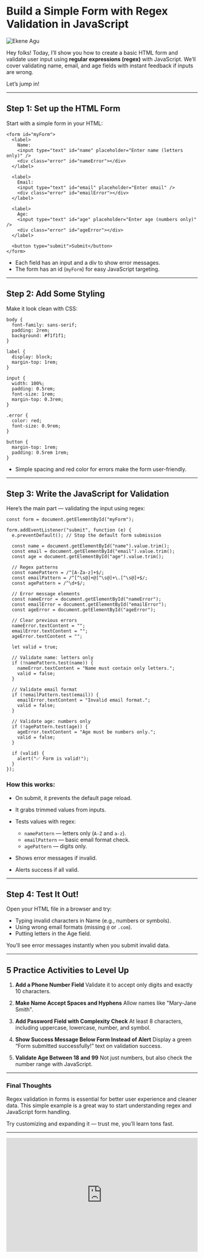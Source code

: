 # Build a Simple Form with Regex Validation in JavaScript

![Ekene Agu](https://agunechembaekene.wordpress.com/wp-content/uploads/2025/05/imagine_a_colorful_playful_web_developer_s_desk.jpeg)


Hey folks! Today, I’ll show you how to create a basic HTML form and validate user input using **regular expressions (regex)** with JavaScript. We’ll cover validating name, email, and age fields with instant feedback if inputs are wrong.

Let’s jump in!

---

## Step 1: Set up the HTML Form

Start with a simple form in your HTML:

```
<form id="myForm">
  <label>
    Name:
    <input type="text" id="name" placeholder="Enter name (letters only)" />
    <div class="error" id="nameError"></div>
  </label>

  <label>
    Email:
    <input type="text" id="email" placeholder="Enter email" />
    <div class="error" id="emailError"></div>
  </label>

  <label>
    Age:
    <input type="text" id="age" placeholder="Enter age (numbers only)" />
    <div class="error" id="ageError"></div>
  </label>

  <button type="submit">Submit</button>
</form>
```

* Each field has an input and a div to show error messages.
* The form has an id (`myForm`) for easy JavaScript targeting.

---

## Step 2: Add Some Styling

Make it look clean with CSS:

```
body {
  font-family: sans-serif;
  padding: 2rem;
  background: #f1f1f1;
}

label {
  display: block;
  margin-top: 1rem;
}

input {
  width: 100%;
  padding: 0.5rem;
  font-size: 1rem;
  margin-top: 0.3rem;
}

.error {
  color: red;
  font-size: 0.9rem;
}

button {
  margin-top: 1rem;
  padding: 0.5rem 1rem;
}
```

* Simple spacing and red color for errors make the form user-friendly.

---

## Step 3: Write the JavaScript for Validation

Here’s the main part — validating the input using regex:

```
const form = document.getElementById("myForm");

form.addEventListener("submit", function (e) {
  e.preventDefault(); // Stop the default form submission

  const name = document.getElementById("name").value.trim();
  const email = document.getElementById("email").value.trim();
  const age = document.getElementById("age").value.trim();

  // Regex patterns
  const namePattern = /^[A-Za-z]+$/;
  const emailPattern = /^[^\s@]+@[^\s@]+\.[^\s@]+$/;
  const agePattern = /^\d+$/;

  // Error message elements
  const nameError = document.getElementById("nameError");
  const emailError = document.getElementById("emailError");
  const ageError = document.getElementById("ageError");

  // Clear previous errors
  nameError.textContent = "";
  emailError.textContent = "";
  ageError.textContent = "";

  let valid = true;

  // Validate name: letters only
  if (!namePattern.test(name)) {
    nameError.textContent = "Name must contain only letters.";
    valid = false;
  }

  // Validate email format
  if (!emailPattern.test(email)) {
    emailError.textContent = "Invalid email format.";
    valid = false;
  }

  // Validate age: numbers only
  if (!agePattern.test(age)) {
    ageError.textContent = "Age must be numbers only.";
    valid = false;
  }

  if (valid) {
    alert("✅ Form is valid!");
  }
});
```

### How this works:

* On submit, it prevents the default page reload.
* It grabs trimmed values from inputs.
* Tests values with regex:

  * `namePattern` — letters only (`A-Z` and `a-z`).
  * `emailPattern` — basic email format check.
  * `agePattern` — digits only.
* Shows error messages if invalid.
* Alerts success if all valid.

---

## Step 4: Test It Out!

Open your HTML file in a browser and try:

* Typing invalid characters in Name (e.g., numbers or symbols).
* Using wrong email formats (missing `@` or `.com`).
* Putting letters in the Age field.

You’ll see error messages instantly when you submit invalid data.

---

## 5 Practice Activities to Level Up

1. **Add a Phone Number Field**
   Validate it to accept only digits and exactly 10 characters.

2. **Make Name Accept Spaces and Hyphens**
   Allow names like "Mary-Jane Smith".

3. **Add Password Field with Complexity Check**
   At least 8 characters, including uppercase, lowercase, number, and symbol.

4. **Show Success Message Below Form Instead of Alert**
   Display a green “Form submitted successfully!” text on validation success.

5. **Validate Age Between 18 and 99**
   Not just numbers, but also check the number range with JavaScript.

---

### Final Thoughts

Regex validation in forms is essential for better user experience and cleaner data. This simple example is a great way to start understanding regex and JavaScript form handling.

Try customizing and expanding it — trust me, you’ll learn tons fast.


---

<iframe height="300" style="width: 100%;" scrolling="no" title="regex form project" src="https://codepen.io/agunechemba/embed/jEEgbMo?default-tab=html%2Cresult" frameborder="no" loading="lazy" allowtransparency="true" allowfullscreen="true">
  See the Pen <a href="https://codepen.io/agunechemba/pen/jEEgbMo">
  regex form project</a> by Agunechemba Ekene (<a href="https://codepen.io/agunechemba">@agunechemba</a>)
  on <a href="https://codepen.io">CodePen</a>.
</iframe>
